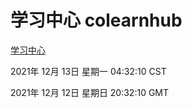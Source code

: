 # 学习中心 colearnhub
[学习中心](http://59.174.25.102:56308/colearnhub/)

2021年 12月 13日 星期一 04:32:10 CST

2021年 12月 12日 星期日 20:32:10 GMT
